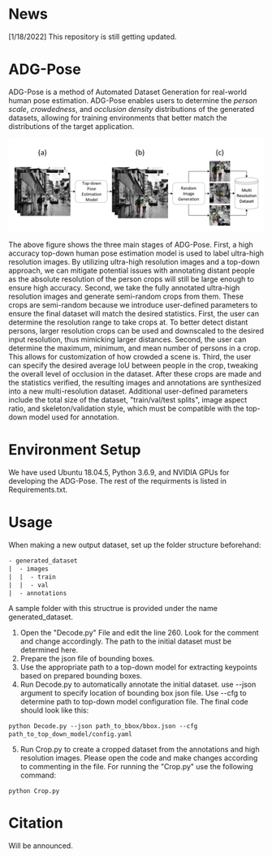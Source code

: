 # News

[1/18/2022] This repository is still getting updated.

# ADG-Pose
ADG-Pose is a method of Automated Dataset Generation for real-world human pose estimation. ADG-Pose enables users to determine the *person scale*, *crowdedness*, and *occlusion density* distributions of the generated datasets, allowing for training environments that better match the distributions of the target application.

![Illustrating ADG-Pose](figures/ADG-Pose.png)

The above figure shows the three main stages of ADG-Pose. First, a high accuracy top-down human pose estimation model is used to label ultra-high resolution images. By utilizing ultra-high resolution images and a top-down approach, we can mitigate potential issues with annotating distant people as the absolute resolution of the person crops will still be large enough to ensure high accuracy. Second, we take the fully annotated ultra-high resolution images and generate semi-random crops from them. These crops are semi-random because we introduce user-defined parameters to ensure the final dataset will match the desired statistics. First, the user can determine the resolution range to take crops at. To better detect distant persons, larger resolution crops can be used and downscaled to the desired input resolution, thus mimicking larger distances. Second, the user can determine the maximum, minimum, and mean number of persons in a crop. This allows for customization of how crowded a scene is. Third, the user can specify the desired average IoU between people in the crop, tweaking the overall level of occlusion in the dataset. After these crops are made and the statistics verified, the resulting images and annotations are synthesized into a new multi-resolution dataset. Additional user-defined parameters include the total size of the dataset, "train/val/test splits", image aspect ratio, and skeleton/validation style, which must be compatible with the top-down model used for annotation.


# Environment Setup

We have used Ubuntu 18.04.5, Python 3.6.9, and NVIDIA GPUs for developing the ADG-Pose. The rest of the requirments is listed in Requirements.txt.

# Usage

When making a new output dataset, set up the folder structure beforehand:
```
- generated_dataset
|  - images
|  |  - train
|  |  - val
|  - annotations
```

A sample folder with this structrue is provided under the name generated_dataset.

1. Open the "Decode.py" File and edit the line 260. Look for the comment and change accordingly. The path to the initial dataset must be determined here.
2. Prepare the json file of bounding boxes.
3. Use the appropriate path to a top-down model for extracting keypoints based on prepared bounding boxes.
3. Run Decode.py to automatically annotate the initial dataset. use --json argument to specify location of bounding box json file. Use --cfg to determine path to top-down model configuration file. The final code should look like this:

```
python Decode.py --json path_to_bbox/bbox.json --cfg path_to_top_down_model/config.yaml
```

5. Run Crop.py to create a cropped dataset from the annotations and high resolution images. Please open the code and make changes according to commenting in the file. For running the "Crop.py" use the following command:
```
python Crop.py
```

# Citation

Will be announced.
